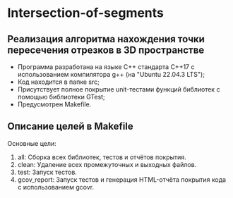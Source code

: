 # Intersection-of-segments

## Реализация алгоритма нахождения точки пересечения отрезков в 3D пространстве

* Программа разработана на языке C++ стандарта C++17 с использованием компилятора g++ (на "Ubuntu 22.04.3 LTS");
* Код находится в папке src;
* Присутствует полное покрытие unit-тестами функций библиотек c помощью библиотеки GTest;
* Предусмотрен Makefile.

## Описание целей в Makefile

Основные цели:
1. all: Сборка всех библиотек, тестов и отчётов покрытия.
2. clean: Удаление всех промежуточных и выходных файлов.
3. test: Запуск тестов.
4. gcov_report: Запуск тестов и генерация HTML-отчёта покрытия кода с использованием gcovr.